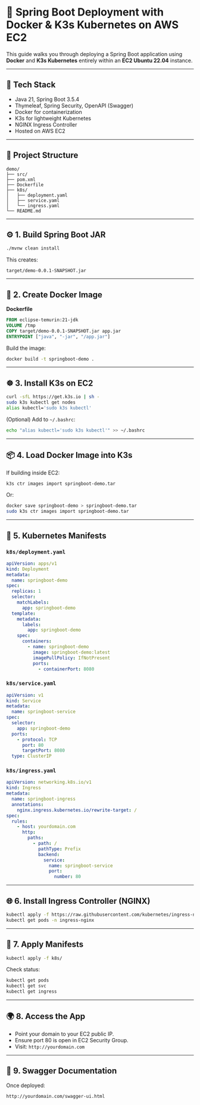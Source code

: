# 🚀 Spring Boot Deployment with Docker & K3s Kubernetes on AWS EC2

This guide walks you through deploying a Spring Boot application using **Docker** and **K3s Kubernetes** entirely within an **EC2 Ubuntu 22.04** instance.

---

## 🧰 Tech Stack

* Java 21, Spring Boot 3.5.4
* Thymeleaf, Spring Security, OpenAPI (Swagger)
* Docker for containerization
* K3s for lightweight Kubernetes
* NGINX Ingress Controller
* Hosted on AWS EC2

---

## 📁 Project Structure

```
demo/
├── src/
├── pom.xml
├── Dockerfile
├── k8s/
│   ├── deployment.yaml
│   ├── service.yaml
│   └── ingress.yaml
└── README.md
```

---

## ⚙️ 1. Build Spring Boot JAR

```bash
./mvnw clean install
```

This creates:

```
target/demo-0.0.1-SNAPSHOT.jar
```

---

## 🐳 2. Create Docker Image

**Dockerfile**

```Dockerfile
FROM eclipse-temurin:21-jdk
VOLUME /tmp
COPY target/demo-0.0.1-SNAPSHOT.jar app.jar
ENTRYPOINT ["java", "-jar", "/app.jar"]
```

Build the image:

```bash
docker build -t springboot-demo .
```

---

## ☸️ 3. Install K3s on EC2

```bash
curl -sfL https://get.k3s.io | sh -
sudo k3s kubectl get nodes
alias kubectl='sudo k3s kubectl'
```

(Optional) Add to `~/.bashrc`:

```bash
echo "alias kubectl='sudo k3s kubectl'" >> ~/.bashrc
```

---

## 📦 4. Load Docker Image into K3s

If building inside EC2:

```bash
k3s ctr images import springboot-demo.tar
```

Or:

```bash
docker save springboot-demo > springboot-demo.tar
sudo k3s ctr images import springboot-demo.tar
```

---

## 📄 5. Kubernetes Manifests

### `k8s/deployment.yaml`

```yaml
apiVersion: apps/v1
kind: Deployment
metadata:
  name: springboot-demo
spec:
  replicas: 1
  selector:
    matchLabels:
      app: springboot-demo
  template:
    metadata:
      labels:
        app: springboot-demo
    spec:
      containers:
        - name: springboot-demo
          image: springboot-demo:latest
          imagePullPolicy: IfNotPresent
          ports:
            - containerPort: 8080
```

### `k8s/service.yaml`

```yaml
apiVersion: v1
kind: Service
metadata:
  name: springboot-service
spec:
  selector:
    app: springboot-demo
  ports:
    - protocol: TCP
      port: 80
      targetPort: 8080
  type: ClusterIP
```

### `k8s/ingress.yaml`

```yaml
apiVersion: networking.k8s.io/v1
kind: Ingress
metadata:
  name: springboot-ingress
  annotations:
    nginx.ingress.kubernetes.io/rewrite-target: /
spec:
  rules:
    - host: yourdomain.com
      http:
        paths:
          - path: /
            pathType: Prefix
            backend:
              service:
                name: springboot-service
                port:
                  number: 80
```

---

## 🌐 6. Install Ingress Controller (NGINX)

```bash
kubectl apply -f https://raw.githubusercontent.com/kubernetes/ingress-nginx/controller-v1.10.0/deploy/static/provider/cloud/deploy.yaml
kubectl get pods -n ingress-nginx
```

---

## 🚀 7. Apply Manifests

```bash
kubectl apply -f k8s/
```

Check status:

```bash
kubectl get pods
kubectl get svc
kubectl get ingress
```

---

## 🌍 8. Access the App

* Point your domain to your EC2 public IP.
* Ensure port 80 is open in EC2 Security Group.
* Visit: `http://yourdomain.com`

---

## 📑 9. Swagger Documentation

Once deployed:

```
http://yourdomain.com/swagger-ui.html
```